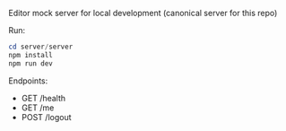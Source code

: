 Editor mock server for local development (canonical server for this repo)

Run:

```powershell
cd server/server
npm install
npm run dev
```

Endpoints:
- GET /health
- GET /me
- POST /logout
